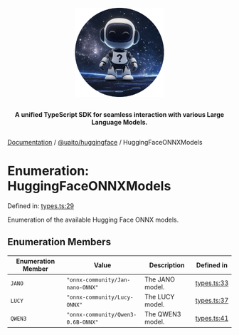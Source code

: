 <div style="display:flex; flex-direction:column; align-items:center;">
<p align="center">
  <img src="../UAITO.png" alt="UAITO Logo" width="200"/>
</p>

<p align="center">
  <strong>A unified TypeScript SDK for seamless interaction with various Large Language Models.</strong>
</p>
</div>

[Documentation](README.md) / [@uaito/huggingface](@uaito.huggingface.md) / HuggingFaceONNXModels

# Enumeration: HuggingFaceONNXModels

Defined in: [types.ts:29](https://github.com/elribonazo/uaito/blob/1a6f6faf1528125623c7d775cf6caa06e2c7ffe4/packages/huggingFace/src/types.ts#L29)

Enumeration of the available Hugging Face ONNX models.

## Enumeration Members

| Enumeration Member | Value | Description | Defined in |
| ------ | ------ | ------ | ------ |
| <a id="jano"></a> `JANO` | `"onnx-community/Jan-nano-ONNX"` | The JANO model. | [types.ts:33](https://github.com/elribonazo/uaito/blob/1a6f6faf1528125623c7d775cf6caa06e2c7ffe4/packages/huggingFace/src/types.ts#L33) |
| <a id="lucy"></a> `LUCY` | `"onnx-community/Lucy-ONNX"` | The LUCY model. | [types.ts:37](https://github.com/elribonazo/uaito/blob/1a6f6faf1528125623c7d775cf6caa06e2c7ffe4/packages/huggingFace/src/types.ts#L37) |
| <a id="qwen3"></a> `QWEN3` | `"onnx-community/Qwen3-0.6B-ONNX"` | The QWEN3 model. | [types.ts:41](https://github.com/elribonazo/uaito/blob/1a6f6faf1528125623c7d775cf6caa06e2c7ffe4/packages/huggingFace/src/types.ts#L41) |
